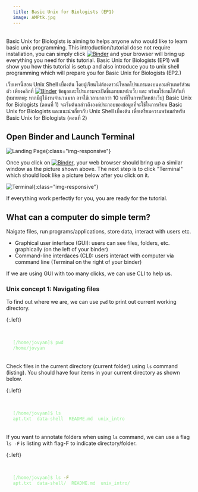 ```yaml
---
title: Basic Unix for Biologists (EP1)
image: AMPtk.jpg
---
```

Basic Unix for Biologists is aiming to helps anyone who would like to learn basic unix programming. This introduction/tutorial dose not require installation, you can simply click [![Binder](https://mybinder.org/badge_logo.svg)](https://mybinder.org/v2/gh/NatPombubpa/Binder_Intro_Unix/master?urlpath=lab) and your browser will bring up everything you need for this tutorial. Basic Unix for Biologists (EP1) will show you how this tutorial is setup and also introduce you to unix shell programming which will prepare you for Basic Unix for Biologists (EP2.)


เว็บเพจนี้สอน Unix Shell เบื้องต้น โดยผู้เรียนไม่ต้องดาวน์โหลดโปรแกรมลงบนคอมพิวเตอร์ส่วนตัว เพียงคลิกที่ [![Binder](https://mybinder.org/badge_logo.svg)](https://mybinder.org/v2/gh/NatPombubpa/Binder_Intro_Unix/master?urlpath=lab) ข้อมูลและโปรแกรมจะเปิดขึ้นมาบนหน้าเว็บ และ พร้อมใช้งานได้ทันที (หมายเหตุ: หากมีผู้ใช้งานจำนวนมาก อาจใช้เวลามากกว่า 10 นาทีในการเปิดหน้าเว็บ) Basic Unix for Biologists (ตอนที่ 1) จะเริ่มต้นกล่าวถึงองค์ประกอบของข้อมูลที่จะใช้ในการเรียน Basic Unix for Biologists และแนะนำเกี่ยวกับ Unix Shell เบื้องต้น เพื่อเตรียมความพร้อมสำหรับ Basic Unix for Biologists (ตอนที่ 2)

<style>
pre {
  font-family: Consolas,"courier new";
  width: 1188px;
  color: lightgreen;
  float: left;
  background-color: #0a0101;
  padding: 18px;
  font-size: 100%;
}
</style>

## Open Binder and Launch Terminal

![Landing Page](https://natpombubpa-lab.github.io/images/tools/Unix/unix_1.1.png){:class="img-responsive"}

Once you click on [![Binder](https://mybinder.org/badge_logo.svg)](https://mybinder.org/v2/gh/NatPombubpa/Binder_Intro_Unix/master?urlpath=lab), your web browser should bring up a similar window as the picture shown above. The next step is to click "Terminal" which should look like a picture below after you click on it.

![Terminal](https://natpombubpa-lab.github.io/images/tools/Unix/unix_1.2.png){:class="img-responsive"}

If everything work perfectly for you, you are ready for the tutorial. 

## What can a computer do simple term?
Naigate files, run programs/applications, store data, interact with users etc.
- Graphical user interface (GUI): users can see files, folders, etc. graphically (on the left of your binder)
- Command-line interdaces (CLI): users interact with computer via command line (Terminal on the right of your binder)

If we are using GUI with too many clicks, we can use CLI to help us. 

### Unix concept 1: Navigating files
To find out where we are, we can use ```pwd``` to print out current working directory.

{:.left}
```bash

[/home/jovyan]$ pwd
/home/jovyan

```

Check files in the current directory (current folder) using ```ls``` command (listing). You should have four items in your current directory as shown below. 

{:.left}
```bash

[/home/jovyan]$ ls
apt.txt  data-shell  README.md  unix_intro

```

If you want to annotate folders when using ```ls``` command, we can use a flag ```ls -F``` is listing with flag-F to indicate directory/folder.

{:.left}
```bash

[/home/jovyan]$ ls -F
apt.txt  data-shell/  README.md  unix_intro/

```
